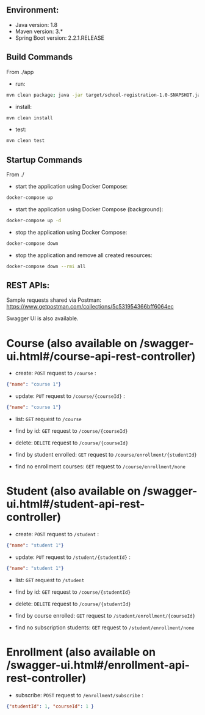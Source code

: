 ## Environment:
- Java version: 1.8
- Maven version: 3.*
- Spring Boot version: 2.2.1.RELEASE

## Build Commands

From ./app

- run:
```bash
mvn clean package; java -jar target/school-registration-1.0-SNAPSHOT.jar
```
- install:
```bash
mvn clean install
```
- test:
```bash
mvn clean test
```
## Startup Commands

From ./

- start the application using Docker Compose:
```bash
docker-compose up
```

- start the application using Docker Compose (background):
```bash
docker-compose up -d
```

- stop the application using Docker Compose:
```bash
docker-compose down
```

- stop the application and remove all created resources:
```bash
docker-compose down --rmi all
```

## REST APIs:

Sample requests shared via Postman: https://www.getpostman.com/collections/5c531954366bff6064ec

Swagger UI is also available.

# Course (also available on /swagger-ui.html#/course-api-rest-controller)
- create:
`POST` request to `/course` :

```json
{"name": "course 1"}
```

- update:
`PUT` request to `/course/{courseId}` :

```json
{"name": "course 1"}
```

- list:
  `GET` request to `/course`

- find by id:
  `GET` request to `/course/{courseId}`

- delete:
  `DELETE` request to `/course/{courseId}`

- find by student enrolled:
  `GET` request to `/course/enrollment/{studentId}`

- find no enrollment courses:
  `GET` request to `/course/enrollment/none`

# Student (also available on /swagger-ui.html#/student-api-rest-controller)
- create:
  `POST` request to `/student` :

```json
{"name": "student 1"}
```

- update:
  `PUT` request to `/student/{studentId}` :

```json
{"name": "student 1"}
```

- list:
  `GET` request to `/student`

- find by id:
  `GET` request to `/course/{studentId}`

- delete:
  `DELETE` request to `/course/{studentId}`

- find by course enrolled:
  `GET` request to `/student/enrollment/{courseId}`

- find no subscription students:
  `GET` request to `/student/enrollment/none`

# Enrollment (also available on /swagger-ui.html#/enrollment-api-rest-controller)

- subscribe:
  `POST` request to `/enrollment/subscribe` :

```json
{"studentId": 1, "courseId": 1 }
```